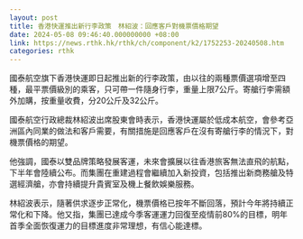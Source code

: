 ```yaml
---
layout: post
title: 香港快運推出新行李政策　林紹波：回應客戶對機票價格期望
date: 2024-05-08 09:46:40.000000000 +08:00
link: https://news.rthk.hk/rthk/ch/component/k2/1752253-20240508.htm
categories: rthk
---
```


國泰航空旗下香港快運即日起推出新的行李政策，由以往的兩種票價選項增至四種，最平票價級別的乘客，只可帶一件隨身行李，重量上限7公斤。寄艙行李需額外加購，按重量收費，分20公斤及32公斤。

國泰航空行政總裁林紹波出席股東會時表示，香港快運屬於低成本航空，會參考亞洲區內同業的做法和客戶需要，有關措施是回應客戶在沒有寄艙行李的情況下，對機票價格的期望。

他強調，國泰以雙品牌策略發展客運，未來會擴展以往香港旅客無法直飛的航點，下半年會陸續公布。而集團在重建過程會繼續加入新投資，包括推出新商務艙及特選經濟艙，亦會持續提升貴賓室及機上餐飲娛樂服務。

林紹波表示，隨著供求逐步正常化，機票價格已按年不斷回落，預計今年將持續正常化和下降。他又指，集團已達成今季客運運力回復至疫情前80%的目標，明年首季全面恢復運力的目標進度非常理想，有信心能達標。
